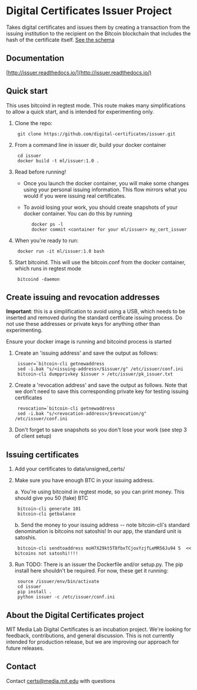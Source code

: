 Digital Certificates Issuer Project
===================================

Takes digital certificates and issues them by creating a transaction from the issuing institution to the recipient
on the Bitcoin blockchain that includes the hash of the certificate itself. [See the schema](https://github.com/digital-certificates/schema)

Documentation
-------------

[http://issuer.readthedocs.io/](http://issuer.readthedocs.io/)

Quick start
-----------

This uses bitcoind in regtest mode. This route makes many simplifications to allow a quick start, and is intended for
experimenting only.


1. Clone the repo:

        git clone https://github.com/digital-certificates/issuer.git


2. From a command line in issuer dir, build your docker container

        cd issuer
        docker build -t ml/issuer:1.0 .

3. Read before running!

    - Once you launch the docker container, you will make some changes using your personal issuing information. This flow
    mirrors what you would if you were issuing real certificates.
    - To avoid losing your work, you should create snapshots of your docker container. You can do this by running

             docker ps -l
             docker commit <container for your ml/issuer> my_cert_issuer

4. When you're ready to run:

        docker run -it ml/issuer:1.0 bash

5. Start bitcoind. This will use the bitcoin.conf from the docker container, which runs in regtest mode

        bitcoind -daemon

Create issuing and revocation addresses
---------------------------------------

__Important__: this is a simplification to avoid using a USB, which needs to be inserted and removed during the
standard certficate issuing process. Do not use these addresses or private keys for anything other than experimenting.

Ensure your docker image is running and bitcoind process is started

1. Create an 'issuing address' and save the output as follows:

        issuer=`bitcoin-cli getnewaddress
        sed -i.bak "s/<issuing-address>/$issuer/g" /etc/issuer/conf.ini
        bitcoin-cli dumpprivkey $issuer > /etc/issuer/pk_issuer.txt

2. Create a 'revocation address' and save the output as follows. Note that we don't need to save this
corresponding private key for testing issuing certificates

        revocation=`bitcoin-cli getnewaddress
        sed -i.bak "s/<revocation-address>/$revocation/g" /etc/issuer/conf.ini

3. Don't forget to save snapshots so you don't lose your work (see step 3 of client setup)

Issuing certificates
--------------------

1. Add your certificates to data/unsigned_certs/

2. Make sure you have enough BTC in your issuing address.

    a. You're using bitcoind in regtest mode, so you can print money. This should give you 50 (fake) BTC

        bitcoin-cli generate 101
        bitcoin-cli getbalance

    b. Send the money to your issuing address -- note bitcoin-cli's standard denomination is bitcoins not satoshis! In our
    app, the standard unit is satoshis.

        bitcoin-cli sendtoaddress moH7X29kt5T8fbxTCjoxYzjfLeMR56Ju94 5  << bitcoins not satoshi!!!!


3. Run
TODO: There is an issuer the Dockerfile and/or setup.py. The pip install here shouldn't be required.
For now, these get it running:

        source /issuer/env/bin/activate
        cd issuer
        pip install .
        python issuer -c /etc/issuer/conf.ini


About the Digital Certificates project
--------------------------------------

MIT Media Lab Digital Certificates is an incubation project. We're looking for feedback, contributions, and general
discussion. This is not currently intended for production release, but we are improving our approach for future releases.


Contact
-------

Contact [certs@media.mit.edu](mailto:certs@media.mit.edu) with questions


